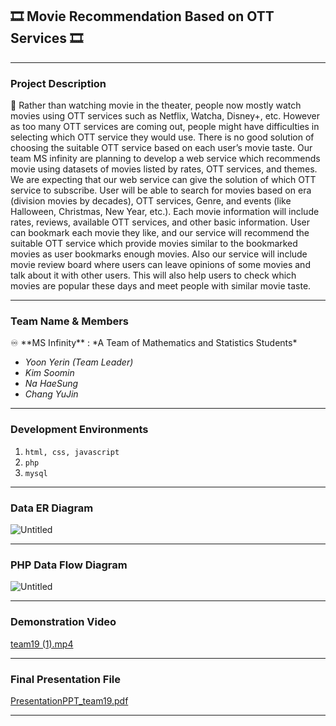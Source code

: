 ## 🎞️ Movie Recommendation Based on OTT Services 🎞️

---

### Project Description

<aside>
📌     Rather than watching movie in the theater, people now mostly watch movies using OTT services such as Netflix, Watcha, Disney+, etc. However as too many OTT services are coming out, people might have difficulties in selecting which OTT service they would use. There is no good solution of choosing the suitable OTT service based on each user’s movie taste. Our team MS infinity are planning to develop a web service which recommends movie using datasets of movies listed by rates, OTT services, and themes. We are expecting
that our web service can give the solution of which OTT service to subscribe.
    User will be able to search for movies based on era (division movies by decades), OTT services, Genre, and events (like Halloween, Christmas, New Year, etc.). Each movie information will include rates, reviews, available OTT services, and other basic information. User can bookmark each movie they like, and our service will recommend the suitable OTT service which provide movies similar to the bookmarked movies as user bookmarks enough movies. Also our service will include movie review board where users can leave opinions of some movies and talk about it with other users. This will also help users to check which movies are popular these days and meet people with similar movie taste.

</aside>

---

### Team Name & Members

<aside>
♾️ **MS Infinity** : *A Team of Mathematics and Statistics Students*

- *Yoon Yerin (Team Leader)*
- *Kim Soomin*
- *Na HaeSung*
- *Chang YuJin*
</aside>

---

### Development Environments

1. `html, css, javascript`
2. `php`
3. `mysql`

---

### Data ER Diagram

![Untitled](%E1%84%91%E1%85%A6%E1%84%8B%E1%85%B5%E1%84%8C%E1%85%B5%203%201df75e8fe9aa49f7a8455cc15880d4e2/Untitled.png)

---

### PHP Data Flow Diagram

![Untitled](%E1%84%91%E1%85%A6%E1%84%8B%E1%85%B5%E1%84%8C%E1%85%B5%203%201df75e8fe9aa49f7a8455cc15880d4e2/Untitled%201.png)

---

### Demonstration Video

[team19 (1).mp4](%E1%84%91%E1%85%A6%E1%84%8B%E1%85%B5%E1%84%8C%E1%85%B5%203%201df75e8fe9aa49f7a8455cc15880d4e2/team19_(1).mp4)

---

### Final Presentation File

[PresentationPPT_team19.pdf](%E1%84%91%E1%85%A6%E1%84%8B%E1%85%B5%E1%84%8C%E1%85%B5%203%201df75e8fe9aa49f7a8455cc15880d4e2/PresentationPPT_team19.pdf)

---
